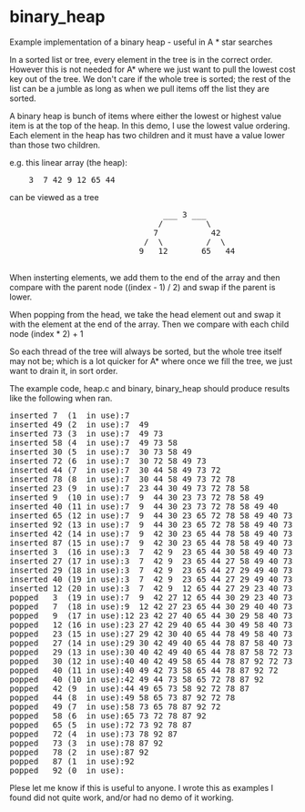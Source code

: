 binary_heap
===========

Example implementation of a binary heap - useful in A * star searches

In a sorted list or tree, every element in the tree is in the correct order.
However this is not needed for A* where we just want to pull the lowest cost
key out of the tree. We don't care if the whole tree is sorted; the rest of
the list can be a jumble as long as when we pull items off the list they are
sorted.

A binary heap is bunch of items where either the lowest or highest value item is at 
the top of the heap. In this demo, I use the lowest value ordering. Each element in
the heap has two children and it must have a value lower than those two children.

e.g. this linear array (the heap):

<pre>
    3  7 42 9 12 65 44
</pre>

can be viewed as a tree

<pre>
                                ___ 3 ___
                               /         \
                              7           42 
                            /  \         /  \
                           9   12       65   44

</pre>

When insterting elements, we add them to the end of the array and then compare
with the parent node ((index - 1) / 2) and swap if the parent is lower.

When popping from the head, we take the head element out and swap it with the
element at the end of the array. Then we compare with each child node (index * 2) + 1

So each thread of the tree will always be sorted, but the whole tree itself may not
be; which is a lot quicker for A* where once we fill the tree, we just want to drain
it, in sort order.

The example code, heap.c and binary, binary_heap should produce results like the 
following when ran.

<pre>
inserted 7  (1  in use):7  
inserted 49 (2  in use):7  49 
inserted 73 (3  in use):7  49 73 
inserted 58 (4  in use):7  49 73 58 
inserted 30 (5  in use):7  30 73 58 49 
inserted 72 (6  in use):7  30 72 58 49 73 
inserted 44 (7  in use):7  30 44 58 49 73 72 
inserted 78 (8  in use):7  30 44 58 49 73 72 78 
inserted 23 (9  in use):7  23 44 30 49 73 72 78 58 
inserted 9  (10 in use):7  9  44 30 23 73 72 78 58 49 
inserted 40 (11 in use):7  9  44 30 23 73 72 78 58 49 40 
inserted 65 (12 in use):7  9  44 30 23 65 72 78 58 49 40 73 
inserted 92 (13 in use):7  9  44 30 23 65 72 78 58 49 40 73 92 
inserted 42 (14 in use):7  9  42 30 23 65 44 78 58 49 40 73 92 72 
inserted 87 (15 in use):7  9  42 30 23 65 44 78 58 49 40 73 92 72 87 
inserted 3  (16 in use):3  7  42 9  23 65 44 30 58 49 40 73 92 72 87 78 
inserted 27 (17 in use):3  7  42 9  23 65 44 27 58 49 40 73 92 72 87 78 30 
inserted 29 (18 in use):3  7  42 9  23 65 44 27 29 49 40 73 92 72 87 78 30 58 
inserted 40 (19 in use):3  7  42 9  23 65 44 27 29 49 40 73 92 72 87 78 30 58 40 
inserted 12 (20 in use):3  7  42 9  12 65 44 27 29 23 40 73 92 72 87 78 30 58 40 49 
popped   3  (19 in use):7  9  42 27 12 65 44 30 29 23 40 73 92 72 87 78 49 58 40 
popped   7  (18 in use):9  12 42 27 23 65 44 30 29 40 40 73 92 72 87 78 49 58 
popped   9  (17 in use):12 23 42 27 40 65 44 30 29 58 40 73 92 72 87 78 49 
popped   12 (16 in use):23 27 42 29 40 65 44 30 49 58 40 73 92 72 87 78 
popped   23 (15 in use):27 29 42 30 40 65 44 78 49 58 40 73 92 72 87 
popped   27 (14 in use):29 30 42 49 40 65 44 78 87 58 40 73 92 72 
popped   29 (13 in use):30 40 42 49 40 65 44 78 87 58 72 73 92 
popped   30 (12 in use):40 40 42 49 58 65 44 78 87 92 72 73 
popped   40 (11 in use):40 49 42 73 58 65 44 78 87 92 72 
popped   40 (10 in use):42 49 44 73 58 65 72 78 87 92 
popped   42 (9  in use):44 49 65 73 58 92 72 78 87 
popped   44 (8  in use):49 58 65 73 87 92 72 78 
popped   49 (7  in use):58 73 65 78 87 92 72 
popped   58 (6  in use):65 73 72 78 87 92 
popped   65 (5  in use):72 73 92 78 87 
popped   72 (4  in use):73 78 92 87 
popped   73 (3  in use):78 87 92 
popped   78 (2  in use):87 92 
popped   87 (1  in use):92 
popped   92 (0  in use):
</pre>

Plese let me know if this is useful to anyone. I wrote this as examples I found did
not quite work, and/or had no demo of it working.
